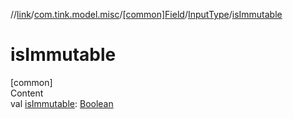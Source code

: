 //[link](../../../index.md)/[com.tink.model.misc](../../index.md)/[[common]Field](../index.md)/[InputType](index.md)/[isImmutable](is-immutable.md)



# isImmutable  
[common]  
Content  
val [isImmutable](is-immutable.md): [Boolean](https://kotlinlang.org/api/latest/jvm/stdlib/kotlin/-boolean/index.html)  



